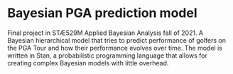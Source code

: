 # Bayesian PGA prediction model

Final project in STÆ529M Applied Bayesian Analysis fall of 2021. A Bayesian hierarchical model that tries to predict performance of golfers on the PGA Tour and how their performance evolves over time. The model is written in Stan, a probabilistic programming language that allows for creating complex Bayesian models with little overhead.
